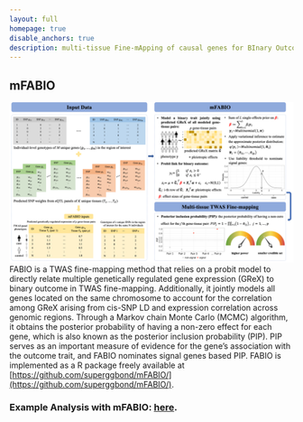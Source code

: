 ```yaml
---
layout: full
homepage: true
disable_anchors: true
description: multi-tissue Fine-mApping of causal genes for BInary Outcomes
---
```

## mFABIO
![mfabio\_pipeline](mFABIO_scheme.png)
FABIO is a TWAS fine-mapping method that relies on a probit model to directly relate multiple genetically regulated gene expression (GReX) to binary outcome in TWAS fine-mapping. Additionally, it jointly models all genes located on the same chromosome to account for the correlation among GReX arising from cis-SNP LD and expression correlation across genomic regions. Through a Markov chain Monte Carlo (MCMC) algorithm, it obtains the posterior probability of having a non-zero effect for each gene, which is also known as the posterior inclusion probability (PIP). PIP serves as an important measure of evidence for the gene’s association with the outcome trait, and FABIO nominates signal genes based PIP. FABIO is implemented as a R package freely available at [https://github.com/superggbond/mFABIO/](https://github.com/superggbond/mFABIO/).

### Example Analysis with mFABIO: [here](https://superggbond.github.io/mFABIO/documentation/04_mFABIO_Example.html).
